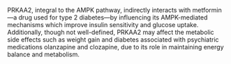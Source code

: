 PRKAA2, integral to the AMPK pathway, indirectly interacts with metformin—a drug used for type 2 diabetes—by influencing its AMPK-mediated mechanisms which improve insulin sensitivity and glucose uptake. Additionally, though not well-defined, PRKAA2 may affect the metabolic side effects such as weight gain and diabetes associated with psychiatric medications olanzapine and clozapine, due to its role in maintaining energy balance and metabolism.